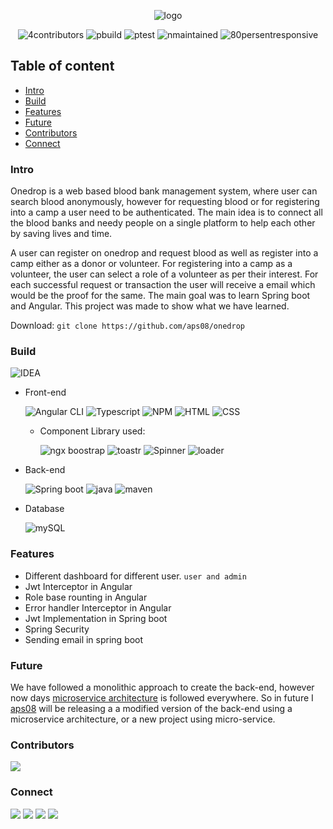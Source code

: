  <p align="center">
    <img src="https://github.com/aps08/onedrop/blob/main/front-end/src/assets/assets/logo.png" alt="logo"> 
</p>
<p align="center">
 <img src="https://img.shields.io/badge/contributors-4-blue" alt="4contributors"> 
 <img src="https://img.shields.io/badge/build-passing-brightgreen" alt="pbuild"> 
 <img src="https://img.shields.io/badge/test-passing-brightgreen" alt="ptest"> 
 <img src="https://img.shields.io/badge/maintained-no-red" alt="nmaintained"> 
 <img src="https://img.shields.io/badge/responsive-80-brightgreen" alt="80persentresponsive"> 
</p>

## Table of content
 - [Intro](#intro)
 - [Build](#build)
 - [Features](#features)
 - [Future](#future)
 - [Contributors](#contributors)
 - [Connect](#connect)


### Intro
Onedrop is a web based blood bank management system, where user can search blood anonymously, however for requesting blood or for registering into a camp a user need to be authenticated. The main idea is to connect all the blood banks and needy people on a single platform to help each other by saving lives and time.

A user can register on onedrop and request blood as well as register into a camp either as a donor or volunteer. For registering into a camp as a volunteer, the user can select a role of a volunteer as per their interest. For each successful request or transaction the user will receive a email which would be the proof for the same. The main goal was to learn Spring boot and Angular. This project was made to show what we have learned.

Download: ``git clone https://github.com/aps08/onedrop`` 

### Build

![IDEA](https://img.shields.io/badge/IntelliJIDEA-000000.svg?style=for-the-badge&logo=intellij-idea&logoColor=white)

 - Front-end
 
    ![Angular CLI](https://img.shields.io/badge/Angular-DD0031?style=for-the-badge&logo=angular&logoColor=white) 
    ![Typescript](	https://img.shields.io/badge/TypeScript-007ACC?style=for-the-badge&logo=typescript&logoColor=white)
    ![NPM](https://img.shields.io/badge/npm-CB3837?style=for-the-badge&logo=npm&logoColor=white)
    ![HTML](https://img.shields.io/badge/HTML5-E34F26?style=for-the-badge&logo=html5&logoColor=white)
    ![CSS](https://img.shields.io/badge/CSS3-1572B6?style=for-the-badge&logo=css3&logoColor=white)
    - Component Library used:
     
       ![ngx boostrap](https://img.shields.io/badge/NGX_Boostrap%20v6-503040.svg?style=for-the-badge)
       ![toastr](https://img.shields.io/badge/NGX_Toastr%20v13.2.1-dc3545.svg?style=for-the-badge)
       ![Spinner](https://img.shields.io/badge/NGX_Spinner%20v10.0.1-0d6efd.svg?style=for-the-badge)
       ![loader](https://img.shields.io/badge/NGX_ui_loader%20v10-dc3545.svg?style=for-the-badge)
 - Back-end

    ![Spring boot](https://img.shields.io/badge/Spring-6DB33F?style=for-the-badge&logo=spring&logoColor=white)
    ![java](	https://img.shields.io/badge/Java-ED8B00?style=for-the-badge&logo=java&logoColor=white)
    ![maven](	https://img.shields.io/badge/Maven%20-FFA500.svg?style=for-the-badge)
 - Database

    ![mySQL](	https://img.shields.io/badge/MySQL-00000F?style=for-the-badge&logo=mysql&logoColor=white)
    
### Features
 
 - Different dashboard for different user. ``user and admin``
 - Jwt Interceptor in Angular
 - Role base rounting in Angular
 - Error handler Interceptor in Angular
 - Jwt Implementation in Spring boot
 - Spring Security
 - Sending email in spring boot

### Future
We have followed a monolithic approach to create the back-end, however now days [microservice architecture](https://spring.io/blog/2015/07/14/microservices-with-spring) is followed everywhere. So in future I [aps08](https://github.com/aps08) will be releasing a a modified version of the back-end using a microservice architecture, or a new project using micro-service.

### Contributors

<a href="https://github.com/aps08/onedrop/graphs/contributors">
  <img src="https://contrib.rocks/image?repo=aps08/onedrop" />
</a>

### Connect
<p>
 
 [![](https://img.shields.io/badge/Twitter-1DA1F2?style=for-the-badge&logo=twitter&logoColor=white)](https://twitter.com/aps08__)
 [![](https://img.shields.io/badge/Medium-12100E?style=for-the-badge&logo=medium&logoColor=white)](https://medium.com/@aps08)
 [![](https://img.shields.io/badge/LinkedIn-0077B5?style=for-the-badge&logo=linkedin&logoColor=white)](https://www.linkedin.com/in/aps08)
 [![](https://img.shields.io/badge/GitHub-100000?style=for-the-badge&logo=github&logoColor=white)](https://github.com/aps08)
</p>
